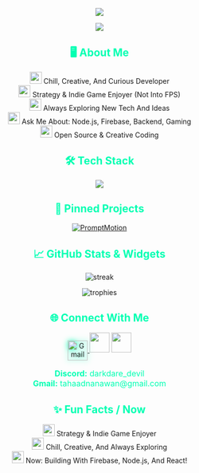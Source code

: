 <!-- Futuristic Neon Wave Animation Banner (Blue/Green) -->
<p align="center">
  <img src="https://capsule-render.vercel.app/api?type=waving&color=0e75b6,00ffb2&height=200&section=header&text=Dark%20Devil&fontSize=60&fontAlignY=40&desc=Chill%20Full%20Stack%20Dev&descSize=24&descAlign=60&fontColor=00FFB2&descFontColor=00FFB2"/>
</p>

<!-- Cyberpunk Glitch Animated Banner (Blue/Neon Green) -->
<p align="center">
  <img src="https://readme-typing-svg.demolab.com?font=Fira+Code&size=36&pause=1000&color=00FFB2&center=true&vCenter=true&width=900&lines=Hi+I'm+Dark+Devil;Chill+Full+Stack+Dev;Strategy+%26+Indie+Game+Lover;Backend+Wizard"/>
</p>

<h2 align="center" style="color:#00FFB2;">🖥️ About Me</h2>

<p align="center">
  <img src="https://skillicons.dev/icons?i=cpu&theme=light&scale=1&color=00FFB2" width="24"/> <span>Chill, Creative, And Curious Developer</span><br>
  <img src="https://skillicons.dev/icons?i=target&theme=light&scale=1&color=00FFB2" width="24"/> <span>Strategy & Indie Game Enjoyer (Not Into FPS)</span><br>
  <img src="https://skillicons.dev/icons?i=compass&theme=light&scale=1&color=00FFB2" width="24"/> <span>Always Exploring New Tech And Ideas</span><br>
  <img src="https://skillicons.dev/icons?i=code&theme=light&scale=1&color=00FFB2" width="24"/> <span>Ask Me About: Node.js, Firebase, Backend, Gaming</span><br>
  <img src="https://skillicons.dev/icons?i=activity&theme=light&scale=1&color=00FFB2" width="24"/> <span>Open Source & Creative Coding</span>
</p>


<h2 align="center" style="color:#00FFB2;">🛠️ Tech Stack</h2>

<p align="center">
  <img src="https://skillicons.dev/icons?i=js,ts,html,css,nodejs,express,react,git,github,vscode,mongodb,postgres,firebase" />
</p>

<h2 align="center" style="color:#00FFB2;">📌 Pinned Projects</h2>

<p align="center">
  <a href="https://github.com/LRxDarkDevil/PromptMotion">
    <img src="https://img.shields.io/badge/PromptMotion-Open%20Source-00FFB2?style=for-the-badge&logo=github" alt="PromptMotion"/>
  </a>
</p>


<h2 align="center" style="color:#00FFB2;">📈 GitHub Stats & Widgets</h2>

<p align="center">
  <img src="https://github-readme-streak-stats.herokuapp.com/?user=LRxDarkDevil&theme=algolia" alt="streak"/>
</p>
<p align="center">
  <img src="https://github-profile-trophy.vercel.app/?username=LRxDarkDevil&theme=algolia&no-frame=true&row=1&column=7" alt="trophies"/>
</p>

<h2 align="center" style="color:#00FFB2;">🌐 Connect With Me</h2>

<p align="center">
  <a href="mailto:tahaadnanawan@gmail.com">
    <img src="https://upload.wikimedia.org/wikipedia/commons/4/4e/Gmail_Icon.png" alt="Gmail" width="40" style="vertical-align:middle;filter:drop-shadow(0 0 6px #00FFB2);"/>
  </a>
  <a href="https://github.com/LRxDarkDevil"><img src="https://skillicons.dev/icons?i=github" width="40"/></a>
  <a href="https://discord.com/users/707565643200724993"><img src="https://skillicons.dev/icons?i=discord" width="40"/></a>
</p>
<p align="center" style="color:#00FFB2; font-size: 16px;">
  <b>Discord:</b> darkdare_devil<br>
  <b>Gmail:</b> tahaadnanawan@gmail.com
</p>



<h2 align="center" style="color:#00FFB2;">✨ Fun Facts / Now</h2>

<p align="center">
  <img src="https://skillicons.dev/icons?i=terminal&theme=light&scale=1&color=00FFB2" width="24"/> <span>Strategy & Indie Game Enjoyer</span><br>
  <img src="https://skillicons.dev/icons?i=compass&theme=light&scale=1&color=00FFB2" width="24"/> <span>Chill, Creative, And Always Exploring</span><br>
  <img src="https://skillicons.dev/icons?i=cpu&theme=light&scale=1&color=00FFB2" width="24"/> <span>Now: Building With Firebase, Node.js, And React!</span>
</p>


<!--
  Note: Markdown does not support true background images or effects. For a full cyberpunk experience, try a browser extension or custom renderer that supports backgrounds and custom cursors!
-->

